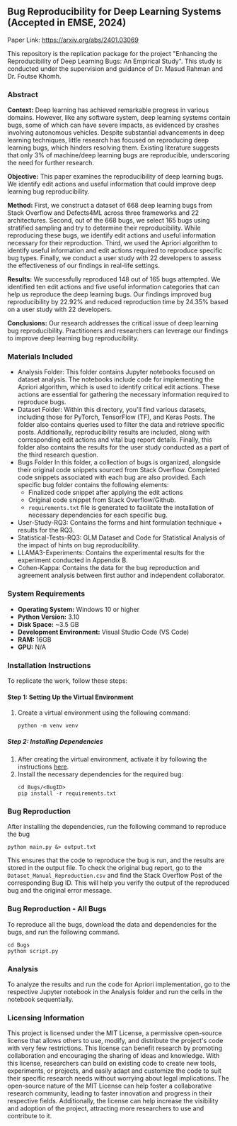 ## Bug Reproducibility for Deep Learning Systems (Accepted in EMSE, 2024)

Paper Link: https://arxiv.org/abs/2401.03069

This repository is the replication package for the project "Enhancing the Reproducibility of Deep Learning Bugs: An Empirical Study". This study is conducted under the supervision and guidance of Dr. Masud Rahman and Dr. Foutse Khomh.

### Abstract
**Context:** Deep learning has achieved remarkable progress in various domains. However, like any software system, deep learning systems contain bugs, some of which can have severe impacts, as evidenced by crashes involving autonomous vehicles. Despite substantial advancements in deep learning techniques, little research has focused on reproducing deep learning bugs, which hinders resolving them. Existing literature suggests that only 3\% of machine/deep learning bugs are reproducible, underscoring the need for further research.

**Objective:** This paper examines the reproducibility of deep learning bugs. We identify edit actions and useful information that could improve deep learning bug reproducibility.

**Method:** First, we construct a dataset of 668 deep learning bugs from Stack Overflow and Defects4ML across three frameworks and 22 architectures. Second, out of the 668 bugs, we select 165 bugs using stratified sampling and try to determine their reproducibility. While reproducing these bugs, we identify edit actions and useful information necessary for their reproduction. Third, we used the Apriori algorithm to identify useful information and edit actions required to reproduce specific bug types. Finally, we conduct a user study with 22 developers to assess the effectiveness of our findings in real-life settings. 

**Results:** We successfully reproduced 148 out of 165 bugs attempted. We identified ten edit actions and five useful information categories that can help us reproduce the deep learning bugs. Our findings improved bug reproducibility by 22.92\% and reduced reproduction time by 24.35\% based on a user study with 22 developers.

**Conclusions:** Our research addresses the critical issue of deep learning bug reproducibility. Practitioners and researchers can leverage our findings to improve deep learning bug reproducibility.

### Materials Included
* Analysis Folder: This folder contains Jupyter notebooks focused on dataset analysis. The notebooks include code for implementing the Apriori algorithm, which is used to identify critical edit actions. These actions are essential for gathering the necessary information required to reproduce bugs.
* Dataset Folder: Within this directory, you'll find various datasets, including those for PyTorch, TensorFlow (TF), and Keras Posts. The folder also contains queries used to filter the data and retrieve specific posts. Additionally, reproducibility results are included, along with corresponding edit actions and vital bug report details. Finally, this folder also contains the results for the user study conducted as a part of the third research question.
* Bugs Folder In this folder, a collection of bugs is organized, alongside their original code snippets sourced from Stack Overflow. Completed code snippets associated with each bug are also provided. Each specific bug folder contains the following elements:
  - Finalized code snippet after applying the edit actions
  - Original code snippet from Stack Overflow/Github.
  - `requirements.txt` file is generated to facilitate the installation of necessary dependencies for each specific bug.
* User-Study-RQ3: Contains the forms and hint formulation technique + results for the RQ3.
* Statistical-Tests-RQ3: GLM Dataset and Code for Statistical Analysis of the impact of hints on bug reproducibility.
* LLAMA3-Experiments: Contains the experimental results for the experiment conducted in Appendix B.
* Cohen-Kappa: Contains the data for the bug reproduction and agreement analysis between first author and independent collaborator.

### System Requirements
- **Operating System:** Windows 10 or higher
- **Python Version:** 3.10
- **Disk Space:** ~3.5 GB
- **Development Environment:** Visual Studio Code (VS Code)
- **RAM:** 16GB
- **GPU:** N/A

### Installation Instructions

To replicate the work, follow these steps:

#### Step 1: Setting Up the Virtual Environment
1. Create a virtual environment using the following command:
    ```shell
    python -m venv venv
    ```

##### Step 2: Installing Dependencies
1. After creating the virtual environment, activate it by following the instructions [here](https://docs.python.org/3/library/venv.html).
2. Install the necessary dependencies for the required bug:
    ```shell
    cd Bugs/<BugID>
    pip install -r requirements.txt
    ```
###  Bug Reproduction
After installing the dependencies, run the following command to reproduce the bug
```shell
python main.py &> output.txt
```
This ensures that the code to reproduce the bug is run, and the results are stored in the output file. To check the original bug report, go to the `Dataset_Manual_Reproduction.csv` and find the Stack Overflow Post of the corresponding Bug ID. This will help you verify the output of the reproduced bug and the original error message.


### Bug Reproduction - All Bugs
To reproduce all the bugs, download the data and dependencies for the bugs, and run the following command.
```shell
cd Bugs
python script.py
```

### Analysis
To analyze the results and run the code for Apriori implementation, go to the respective Jupyter notebook in the Analysis folder and run the cells in the notebook sequentially.

### Licensing Information
This project is licensed under the MIT License, a permissive open-source license that allows others to use, modify, and distribute the project's code with very few restrictions. This license can benefit research by promoting collaboration and encouraging the sharing of ideas and knowledge. With this license, researchers can build on existing code to create new tools, experiments, or projects, and easily adapt and customize the code to suit their specific research needs without worrying about legal implications. The open-source nature of the MIT License can help foster a collaborative research community, leading to faster innovation and progress in their respective fields. Additionally, the license can help increase the visibility and adoption of the project, attracting more researchers to use and contribute to it.
